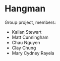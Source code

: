 # Hangman

Group project, members: 
- Kailan Stewart 
- Matt Cunningham
- Chau Nguyen
- Clay Chung
- Mary Cydney Rayela